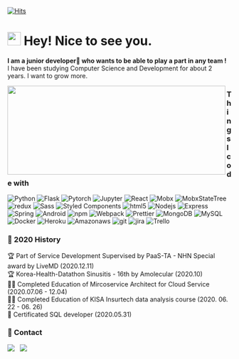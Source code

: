 [![Hits](https://hits.seeyoufarm.com/api/count/incr/badge.svg?url=https%3A%2F%2Fgithub.com%2FJoylish&count_bg=%23C558DD&title_bg=%23555555&icon=mediafire.svg&icon_color=%23E7E7E7&title=hits&edge_flat=false)](https://hits.seeyoufarm.com)

<h1><img src="https://emojis.slackmojis.com/emojis/images/1531849430/4246/blob-sunglasses.gif?1531849430" width="30"/> Hey! Nice to see you.</h1>
<p>
  <b>I am a junior developer🐣 who wants to be able to play a part in any team !</b> </br>
  I have been studying Computer Science and Development for about 2 years. I want to grow more.
</p>
<p>
  <img align="left" width="490" height="200" src="https://github-readme-stats.vercel.app/api?username=Joylish&show_icons=true&theme=buefy&hide_border=false&line_height=20&show_owner=true"/>
  <p align="right">
  <h3>Things I code with</h3>
  <p>
  <img alt="Python" src="https://img.shields.io/badge/-Python-3776ab?style=flat-square&logo=python&logoColor=white" />
  <img alt="Flask" src="https://img.shields.io/badge/-Flask-000000?style=flat-square&logo=flask&logoColor=white" />
  <img alt="Pytorch" src="https://img.shields.io/badge/-Pytorch-EE4C2C?style=flat-square&logo=Pytorch&logoColor=white" />
  <img alt="Jupyter" src="https://img.shields.io/badge/-Jupyter-f37626?style=flat-square&logo=Jupyter&logoColor=white" />

  <img alt="React" src="https://img.shields.io/badge/-React-45b8d8?style=flat-square&logo=react&logoColor=white" />
  <img alt="Mobx" src="https://img.shields.io/badge/-Mobx-f0521b?style=flat-square&logo=mobx&logoColor=white" />
  <img alt="MobxStateTree" src="https://img.shields.io/badge/-MobxStateTree-ffb347?style=flat-square&logo=mobxStateTree&logoColor=white" />
  <img alt="redux" src="https://img.shields.io/badge/-Redux-764ABC?style=flat-square&logo=redux&logoColor=white" />
  <img alt="Sass" src="https://img.shields.io/badge/-Sass-CC6699?style=flat-square&logo=sass&logoColor=white" />
  <img alt="Styled Components" src="https://img.shields.io/badge/-Styled_Components-db7092?style=flat-square&logo=styled-components&logoColor=white" />
  <img alt="html5" src="https://img.shields.io/badge/-HTML5-E34F26?style=flat-square&logo=html5&logoColor=white" />

  <img alt="Nodejs" src="https://img.shields.io/badge/-Nodejs-43853d?style=flat-square&logo=Node.js&logoColor=white" />
  <img alt="Express" src="https://img.shields.io/badge/-Express-232F3E?style=flat-square&logo=Express&logoColor=white" />
  
  <img alt="Spring" src="https://img.shields.io/badge/-Spring-6DB33F?style=flat-square&logo=Spring&logoColor=white" />
  <img alt="Android" src="https://img.shields.io/badge/-Android-3DDC84?style=flat-square&logo=Android&logoColor=white" />

  <img alt="npm" src="https://img.shields.io/badge/-NPM-CB3837?style=flat-square&logo=npm&logoColor=white" />
  <img alt="Webpack" src="https://img.shields.io/badge/-Webpack-8DD6F9?style=flat-square&logo=webpack&logoColor=white" /> 
  <img alt="Prettier" src="https://img.shields.io/badge/-Prettier-F7B93E?style=flat-square&logo=prettier&logoColor=white" />

  <img alt="MongoDB" src="https://img.shields.io/badge/-MongoDB-13aa52?style=flat-square&logo=mongodb&logoColor=white" />
  <img alt="MySQL"  src="https://img.shields.io/badge/-MySQL-F29111?style=flat-square&logo=MySQL&logoColor=white"/>

  <img alt="Docker" src="https://img.shields.io/badge/-Docker-46a2f1?style=flat-square&logo=docker&logoColor=white" />
  <img alt="Heroku" src="https://img.shields.io/badge/-Heroku-430098?style=flat-square&logo=heroku&logoColor=white" />
  <img alt="Amazonaws" src="https://img.shields.io/badge/-Amazonaws-232F3E?style=flat-square&logo=Amazonaws&logoColor=white" />

  <img alt="git" src="https://img.shields.io/badge/-Git-F05032?style=flat-square&logo=git&logoColor=white" />
  <img alt="jira" src="https://img.shields.io/badge/-Jira-0052cc?style=flat-square&logo=git&logoColor=white" />
  <img alt="Trello" src="https://img.shields.io/badge/-Trello-0079BF?style=flat-square&logo=Trello&logoColor=white"/>
  </p>
 </p>

<h3>🤩 2020 History</h3>
<p>
🏆 Part of Service Development Supervised by PaaS-TA - NHN Special award by LiveMD (2020.12.11) <br/>
🏆 Korea-Health-Datathon Sinusitis - 16th by Amolecular (2020.10) <br/>
🏃‍♀️ Completed Education of Mircoservice Architect for Cloud Service (2020.07.06 - 12.04) <br/>
🏃‍♂️ Completed Education of KISA Insurtech data analysis course (2020. 06. 22 - 06. 26) <br/>
📜 Certificated SQL developer (2020.05.31) <br/>
</p>

<h3>💌 Contact</h3>
<p>
<a href="mailto:yeonzzu2@gmail.com"><img src="https://img.shields.io/badge/e‑mail-D14836.svg?style=for-the-badge&logo=GMail&logoColor=white"/></a> &nbsp;
<a href="https://instagram.com/i_am_play__"><img src="https://img.shields.io/badge/instagram-E4405F.svg?style=for-the-badge&logo=instagram&logoColor=white"/></a>
</p>
